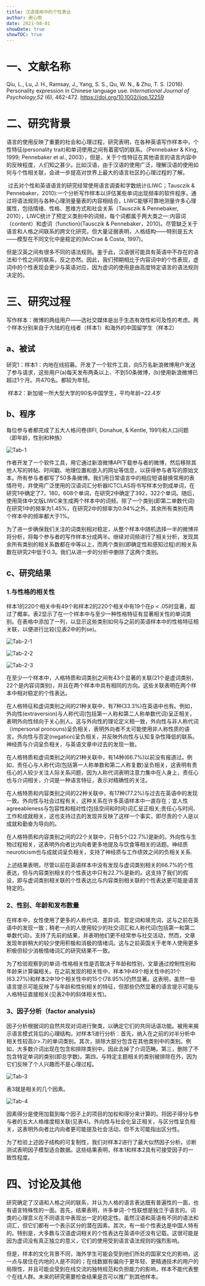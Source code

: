 ```yaml
---
title: 汉语使用中的个性表达
author: 谢心雨
date: 2021-08-01
showDate: true
showTOC: true
---
```


# 一、文献名称

Qiu, L., Lu, J. H., Ramsay, J., Yang, S. S., Qu, W. N., & Zhu, T. S. (2016). Personality expression in Chinese language use. *International Journal of Psychology,52* (6), 462-472. https://doi.org/10.1002/ijop.12259 

# 二、研究背景

​		语言的使用反映了重要的社会和心理过程，研究表明，在各种英语写作样本中，个性特征(personality trait)和单词使用之间有着密切的联系。（Pennebaker & King, 1999; Pennebaker et al., 2003），但是，关于个性特征在其他语言的语言内容中的反映程度，人们知之甚少。比如汉语，由于汉语的使用广泛，理解汉语的使用如何与个性相关联，会进一步提高对世界上最大的语言社区的心理过程的了解。

​		过去对个性和英语语言的研究经常使用语言调查和字数统计(LIWC；Tausczik & Pennebaker，2010):一个分析写作样本以评估某些单词出现频率的软件程序，通过将语法规则与各种心理测量量表的内容相结合，LIWC能够可靠地测量许多心理属性，包括情绪、性格、思维方式和社会关系（Tausczik & Pennebaker, 2010），LIWC统计了预定义类别中的词频，每个词都属于两大类之一:内容词（content）和虚词（function)(Tausczik & Pennebaker，2010)。尽管缺乏关于语言和人格之间联系的跨文化研究，但大量证据表明，人格结构——特别是五大——模型在不同文化中是稳定的(McCrae & Costa, 1997)。

​		但是汉英之间有很多不同的语法规则。鉴于此，汉语很可能具有英语中不存在的语法和个性之间的联系，反之亦然。因此，我们预期相比于内容词中的个性表现，虚词中的个性表现会更少与英语对应，因为虚词的使用是由高度特定语言的语法规则决定的。

# 三、研究过程

写作样本：微博的两组用户——选社交媒体是出于生态有效性和可及性的考虑。两个样本分别来自于大陆的在线者（样本1）和海外的中国留学生（样本2）

## a、被试

研究1：样本1：内地在线招募。开发了一个软件工具，向5万名新浪微博用户发送了参与请求，这些用户(a)每天发布两条以上、不到50条微博，(b)使用新浪微博已超过1个月。共470名。都较为年轻。

​			样本2：新加坡一所大型大学的90名中国学生，平均年龄=22.4岁

## b、程序

每位参与者都完成了五大人格问卷(BFI, Donahue, & Kentle, 1991)和人口问题（即年龄，性别和种族）

![Tab-1]()

作者开发了一个软件工具，用它通过新浪微博API下载参与者的微博，然后移除其他人写的转帖、时间戳、地理位置和嵌入的网址等信息，以获得参与者写的原始文本。所有参与者都写了50多条微博。我们用日常语言中的相应短语替换常用的表情符号，并使用广泛使用的汉语词汇分析器ICTCLAS将书写样本分割成单词，在研究1中确定了7，180，608个单词，在研究2中确定了392，322个单词。随后，使用简体中文版LIWC来生成两个样本中的词频。除了一个类别(即第二单数代词)在研究1中的频率为1.45%，在研究2中的频率为0.94%之外，其余所有类别在两个样本中的频率都大于1%。

为了进一步确保我们关注的词类别相对稳定，从整个样本中随机选择一半的微博并将分析，将每个参与者的写作样本分成两半。继续对词频进行了相关分析，发现其余所有类别的相关系数都在中等以上，而两个类别(即确定性和感知过程)的相关系数在研究2中低于0.3。我们从进一步的分析中删除了这两个类别。

## c、研究结果

### 1.与性格的相关性

样本1的220个相关中有49个和样本2的220个相关中有19个在p < .05时显著，超过了概率。表2显示了在一个样本中与至少一种性格特征有显著相关性的单词类别。在表格中添加了一列，以显示这些类别如何与之前的英语样本中的性格特征相关联，以便进行比较(见表2中的列se)。

![Tab-2-1]()

![Tab-2-2]()

![Tab-2-3]()

在至少一个样本中，人格特质和词类别之间有43个显著的关联(21个是虚词类别，22个是内容词类别)，并且在两个样本中具有相同的方向。这些关联表明在两个样本中相对稳定的个性表达。

在人格特征和虚词类别之间的21种关联中，有7种(33.3%)在英语中也有。例如，外向性(extraversion)与人称代词(包括第一人称和第二人称单数代词)呈正相关，表明外向性倾向于关心别人。这与外向性的理论定义相一致，外向性与非人称代词（impersonal pronouns)呈负相关，表明外向者不太可能使用非人称性质的语言。外向性与否定(negation)呈负相关，并反映外向性与认知复杂性降低的联系。神经质与介词呈负相关，与英语文章中过去的发现一致。

在人格特质和虚词类别之间的21种关联中，有14种(66.7%)以前没有报道过。例如，责任心与人称代词(包括第一人称单数和第二人称复数)呈负相关，这表明有责任心的人较少关注人际关系问题，因为人称代词表明注意力集中在人身上，责任心也与介词相关，介词是一种语言特征，表示对精确性的关注。

在人格特质和内容类别之间的22种关联中，有17种(77.2%)与过去在英语中的发现一致。外向性与社会过程有关，这种关系在许多英语样本中一直存在；宜人性agreeableness与包容性和相对性(包括空间和时间)词汇呈正相关;责任心与时间、工作和成就相关，这也支持过去的发现并反映了这样一个事实，即尽责的个人是以成就和勤奋为导向的。

在人格特质和内容类别之间的22个关联中，只有5个(22.7%)是新的。外向性与生物过程相关，这表明外向者比内向者更多地提及与饮食等相关的话题。神经质neuroticism也与成就词呈负相关，支持了神经质与工作绩效之间的负相关关系.

上述结果表明，尽管以前在英语样本中没有发现与虚词类别相关的66.7%的个性表达，但与内容类别相关的个性表达中只有22.7%是新的。这支持了我们的假设，即与虚词类别相关联的个性表达比与内容类别相关联的个性表达更可能是语言特定的。

### 2、性别、年龄和发布数量

在样本中，女性使用了更多的人称代词、差异词、暂定词和填充词，这与之前在英语中的发现一致；稍老一点的人使用较少的社交词汇和人称代词(包括第一和第二单数代词)，支持了先前的结果，并表明他们更不经常参与社交活动，然而，文章发现年龄稍大的较少使用积极和消极的情绪词。这与之前英国关于老年人使用更多积极但较少消极情绪词汇的研究结果不一致。

为了检验观察到的单词-性格相关性是否取决于年龄和性别，文章通过控制性别和年龄来计算偏相关。在之前发现的相关性中，样本1中49个相关性中的31个(63.27%)和样本2中19个相关性中的15个(78.95%)仍然显著。这表明，虽然一些语言提示可能反映了与年龄和性别相关的特征，但那些仍然显著的语言提示可能与人格特征直接相关(见表2中的斜体相关性)。

### 3、因子分析（factor analysis)

因子分析根据词的自然共现对词进行聚类，以确定它们的共同话语功能。被用来揭示语言模式背后的心理结构。对样本1进行分析：首先，纳入在之前的对半分析中相关性较高(r>.7)的单词类别。其次，排除大部分包含在其他类别中的类别。例如，大多数介词出现在包含和排除类别中。因此去掉了介词范畴。第三，删除了不包含特定单词的类别(即总字数)。第四，与特定主题相关的类别被排除在外，因为它们反映了个人兴趣而不是心理过程。

![Tab-3]()

表3就是相关的几个因素。

![Tab-4]()

因素得分是使用加载到每个因子上的项目的加权和得分来计算的。将因子得分与参与者的五大人格维度相关联(见表4)。外向性与社会化呈正相关，与区分性呈负相关，这表明外向者比内向者更可能提及社会活动，但不太可能指出区分性。

为了检验上述因子结构的可复制性，我们对样本2进行了最大似然因子分析。诊断测试表明因子模型适合数据。这些结果表明，样本1和样本2具有可接受因子的一致性程度。

# 四、讨论及其他

​		研究确定了汉语和人格之间的联系，并认为人格的语言表达既有普遍性的一面，也有语言特殊性的一面。首先，结果表明，许多单词-个性联想是独立于语言的。词类的心理意义在不同语言中表现出一定的稳定性。虽然汉语和英语有不同的语法和词汇，但它们都有一个表示区分的潜在因素。其次，有一些个性表达是中国人特有的。特别是，大多数与汉语虚词相关的个性表达在英语中还没有记载。这很可能是因为虚词没有真正独立的意义，它们的使用受到语言语法规则的强烈影响。

​		但是，样本的文化背景不同，海外学生可能会受到他们所处的国家文化的影响，这一点与居住在内地的人是不同的；在线数据有偏向于更年轻、更精通技术的用户的局限性，并且可能会受到在线交流的独特规范和负担能力的影响，样本不能代表整个在线人群。未来的研究需要检查结果是否可以推广到其他样本。